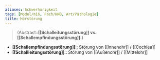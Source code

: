 ```yaml
---
aliases: Schwerhörigkeit
tags: [Modul/m16, Fach/HNO, Art/Pathologie]
title: Hörstörung
---
```

> (Abstract::**[[Schalleitungsstörung]] vs. [[Schallempfindungsstörung]].**)
- **[[Schallempfindungsstörung]]**:: Störung von [[Innenohr]] / [[Cochlea]]
- **[[Schallleitungsstörung]]**:: Störung von [[Außenohr]] / [[Mittelohr]]